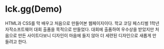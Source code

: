 # lck.gg(Demo)

HTML과 CSS를 막 배우고 처음으로 만들어본 웹페이지이다.
학교 코딩 페스티벌 1학년 자작소프트웨어 대회 출품을 목적으로 만들었다.
대회에 출품하여 우수상을 받았지만 처음으로 만든 사이트다보니 디자인이 마음에 들지 않아 더 세련된 디자인으로 새롭게 만들려고 한다.
